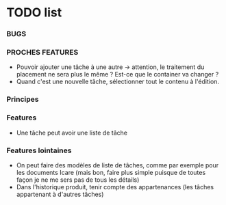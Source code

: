 # TODO list

### BUGS

### PROCHES FEATURES


* Pouvoir ajouter une tâche à une autre
  -> attention, le traitement du placement ne sera plus le même
  ? Est-ce que le container va changer ?
* Quand c'est une nouvelle tâche, sélectionner tout le contenu à 
  l'édition.

### Principes


### Features

* Une tâche peut avoir une liste de tâche

### Features lointaines
* On peut faire des modèles de liste de tâches, comme par exemple pour les documents Icare (mais bon, faire plus simple puisque de toutes façon je ne me sers pas de tous les détails)
* Dans l'historique produit, tenir compte des appartenances (les tâches appartenant à d'autres tâches)

